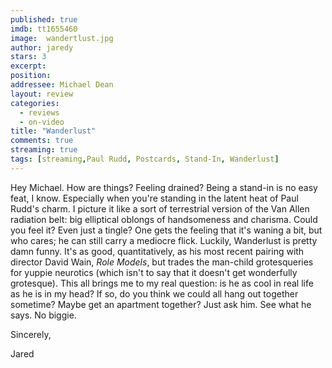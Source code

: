 ```yaml
---
published: true
imdb: tt1655460
image:  wandertlust.jpg
author: jaredy
stars: 3
excerpt: 
position: 
addressee: Michael Dean
layout: review
categories:
  - reviews
  - on-video
title: "Wanderlust"
comments: true
streaming: true
tags: [streaming,Paul Rudd, Postcards, Stand-In, Wanderlust]
---
```

Hey Michael. How are things? Feeling drained? Being a stand-in is no easy feat, I know. Especially when you're standing in the latent heat of Paul Rudd's charm. I picture it like a sort of terrestrial version of the Van Allen radiation belt: big elliptical oblongs of handsomeness and charisma. Could you feel it? Even just a tingle? One gets the feeling that it's waning a bit, but who cares; he can still carry a mediocre flick. Luckily, Wanderlust is pretty damn funny. It's as good, quantitatively, as his most recent pairing with director David Wain, _Role Models_, but trades the man-child grotesqueries for yuppie neurotics (which isn't to say that it doesn't get wonderfully grotesque). This all brings me to my real question: is he as cool in real life as he is in my head? If so, do you think we could all hang out together sometime? Maybe get an apartment together? Just ask him. See what he says. No biggie.

Sincerely,  

Jared